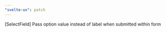 ```yaml
---
"svelte-ux": patch
---
```


[SelectField] Pass option value instead of label when submitted within form
